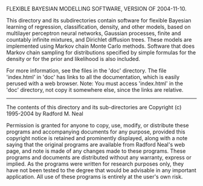   FLEXIBLE BAYESIAN MODELLING SOFTWARE, VERSION OF 2004-11-10.

  This directory and its subdirectories contain software for flexible
  Bayesian learning of regression, classification, density, and other
  models, based on multilayer perceptron neural networks, Gaussian 
  processes, finite and countably infinite mixtures, and Dirichlet 
  diffusion trees.  These models are implemented using Markov chain 
  Monte Carlo methods.  Software that does Markov chain sampling for 
  distributions specified by simple formulas for the density or for the 
  prior and likelihood is also included.

  For more information, see the files in the 'doc' directory.   The
  file 'index.html' in 'doc' has links to all the documentation, which
  is easily perused with a web browser.  Note: You must access 'index.html' 
  in the 'doc' directory, not copy it somewhere else, since the links are 
  relative.

  -----------------------------------------------------------------------

  The contents of this directory and its sub-directories are 
  Copyright (c) 1995-2004 by Radford M. Neal
  
  Permission is granted for anyone to copy, use, modify, or distribute these
  programs and accompanying documents for any purpose, provided this copyright
  notice is retained and prominently displayed, along with a note saying 
  that the original programs are available from Radford Neal's web page, and 
  note is made of any changes made to these programs.  These programs and 
  documents are distributed without any warranty, express or implied.  As the
  programs were written for research purposes only, they have not been tested 
  to the degree that would be advisable in any important application.  All use
  of these programs is entirely at the user's own risk.
